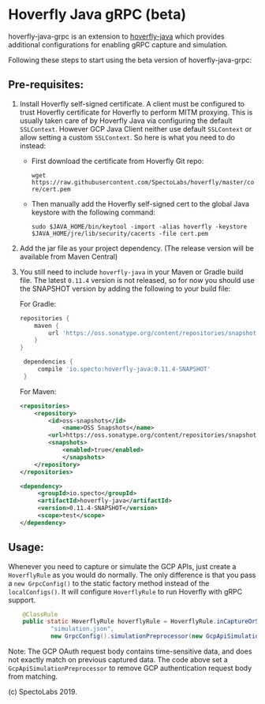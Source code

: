 
# Hoverfly Java gRPC (beta)

hoverfly-java-grpc is an extension to [hoverfly-java](https://github.com/SpectoLabs/hoverfly-java) which provides additional configurations for enabling gRPC capture and simulation. 

Following these steps to start using the beta version of hoverfly-java-grpc:

## Pre-requisites:
1. Install Hoverfly self-signed certificate. 
   A client must be configured to trust Hoverfly certificate for Hoverfly to perform MITM proxying. This is usually taken care of 
   by Hoverfly Java via configuring the default `SSLContext`. However GCP Java Client neither use default `SSLContext` or allow setting a
   custom `SSLContext`. So here is what you need to do instead:
   
   - First download the certificate from Hoverfly Git repo: 
   
     `wget https://raw.githubusercontent.com/SpectoLabs/hoverfly/master/core/cert.pem`
     
   
   - Then manually add the Hoverfly self-signed cert to the global Java keystore with the following command:
   
     `sudo $JAVA_HOME/bin/keytool -import -alias hoverfly -keystore $JAVA_HOME/jre/lib/security/cacerts -file cert.pem` 
   
2. Add the jar file as your project dependency. (The release version will be available from Maven Central)

3. You still need to include `hoverfly-java` in your Maven or Gradle build file. 
   The latest `0.11.4` version is not released, so for now you should use the SNAPSHOT version by adding the following to your build file: 
   
   For Gradle: 
   ```groovy
   repositories {
       maven {
           url 'https://oss.sonatype.org/content/repositories/snapshots'
       }
   }

    dependencies {
        compile 'io.specto:hoverfly-java:0.11.4-SNAPSHOT'
    }
    ```
    
    For Maven: 
    ```xml
    <repositories>
        <repository>
            <id>oss-snapshots</id>
                <name>OSS Snapshots</name>
            <url>https://oss.sonatype.org/content/repositories/snapshots</url>
            <snapshots>
                <enabled>true</enabled>
                </snapshots>
        </repository>
    </repositories>
 
    <dependency>
         <groupId>io.specto</groupId>
         <artifactId>hoverfly-java</artifactId>
         <version>0.11.4-SNAPSHOT</version>
         <scope>test</scope>
    </dependency>
    ```


## Usage:

Whenever you need to capture or simulate the GCP APIs, just create a `HoverflyRule` as you would do normally. The only difference is that you pass a `new GrpcConfig()` to the static factory method instead of the `localConfigs()`. It will configure `HoverflyRule` to run Hoverfly with gRPC support. 

```java
    @ClassRule
    public static HoverflyRule hoverflyRule = HoverflyRule.inCaptureOrSimulationMode(
            "simulation.json", 
            new GrpcConfig().simulationPreprocessor(new GcpApiSimulationPreprocessor()));
```

Note: The GCP OAuth request body contains time-sensitive data, and does not exactly match on previous captured data. The code above set a `GcpApiSimulationPreprocessor` to remove GCP authentication request body from matching.


(c) SpectoLabs 2019.